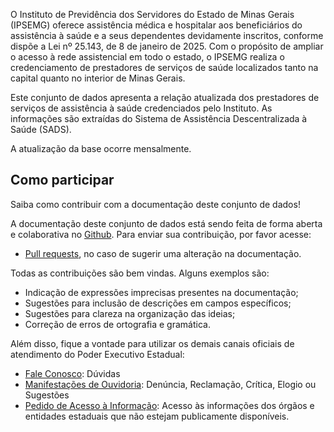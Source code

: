 O Instituto de Previdência dos Servidores do Estado de Minas Gerais (IPSEMG) oferece assistência médica e hospitalar aos beneficiários do assistência à saúde e a seus dependentes devidamente inscritos, conforme dispõe a Lei nº 25.143, de 8 de janeiro de 2025. Com o propósito de ampliar o acesso à rede assistencial em todo o estado, o IPSEMG realiza o credenciamento de prestadores de serviços de saúde localizados tanto na capital quanto no interior de Minas Gerais.

Este conjunto de dados apresenta a relação atualizada dos prestadores de serviços de assistência à saúde credenciados pelo Instituto. As informações são extraídas do Sistema de Assistência Descentralizada à Saúde (SADS).

A atualização da base ocorre mensalmente.

## Como participar

Saiba como contribuir com a documentação deste conjunto de dados!

A documentação deste conjunto de dados está sendo feita de forma aberta e colaborativa no [Github](https://github.com/transparencia-mg/bens-tombados). Para enviar sua contribuição, por favor acesse:

- [Pull requests](https://github.com/transparencia-mg/bens-tombados/pulls), no caso de sugerir uma alteração na documentação.

Todas as contribuições são bem vindas. Alguns exemplos são:

* Indicação de expressões imprecisas presentes na documentação;
* Sugestões para inclusão de descrições em campos específicos;
* Sugestões para clareza na organização das ideias;
* Correção de erros de ortografia e gramática.

Além disso, fique a vontade para utilizar os demais canais oficiais de atendimento do Poder Executivo Estadual:

- [Fale Conosco](https://faleconosco.mg.gov.br/ligminas-bpms-frontend/publico/br/gov/prodemge/seplag/ligminasbpms/visao/processos/RegistrarAtendimentoFaleConosco.zul?processo=PROC_00093&atividade=ATIV_00388&site=IPSEMG): Dúvidas
- [Manifestações de Ouvidoria](http://www.ouvidoriageral.mg.gov.br/): Denúncia, Reclamação, Crítica, Elogio ou Sugestões
- [Pedido de Acesso à Informação](http://www.acessoainformacao.mg.gov.br/sistema/site/index.html): Acesso às informações dos órgãos e entidades estaduais que não estejam publicamente disponíveis.

